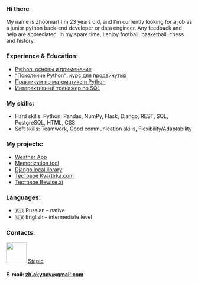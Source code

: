 ### Hi there

My name is Zhoomart I'm 23 years old, and I'm currently looking for a job as a junior python back-end developer or data engineer.
Any feedback and help are appreciated. 
In my spare time, I enjoy football, basketball, chess and history. 


### Experience & Education:
* [Python: основы и применение](https://stepik.org/cert/828539)
* ["Поколение Python": курс для продвинутых](https://stepik.org/cert/1080745)
* [Практикум по математике и Python](https://stepik.org/cert/828539)
* [Интерактивный тренажер по SQL](https://stepik.org/cert/1060948)


### My skills:

* Hard skills: Python, Pandas, NumPy, Flask, Django, REST, SQL, PostgreSQL, HTML, CSS
* Soft skills: Teamwork, Good communication skills, Flexibility/Adaptability

### My projects:
* [Weather App](http://joerude.pythonanywhere.com/)
* [Memorization tool](https://github.com/joerude/memorization-tool)
* [Django local library](https://github.com/joerude/django_local_library)
* [Тестовое Kvartirka.com](https://github.com/joerude/kvartirka_api_test)
* [Тестовое Bewise.ai](https://github.com/joerude/bewise-quiz-api-test)


### Languages:

* 🇷🇺 Russian – native
* 🇬🇧 English – intermediate level


### Contacts: 
[<img src="https://www.logo.wine/a/logo/Telegram_(software)/Telegram_(software)-Logo.wine.svg" width="55">](https://t.me/joerude)
[Stepic](https://stepik.org/users/17889698)


#### E-mail: zh.akynov@gmail.com











<!--
[![This is an image](https://www.logo.wine/a/logo/Telegram_(software)/Telegram_(software)-Logo.wine.svg)](https://t.me/joerude)
[<img src="https://upload.wikimedia.org/wikipedia/commons/thumb/e/ec/Circle-icons-mail.svg/512px-Circle-icons-mail.svg.png" heigth="48px" width="55">](https://zh.akynov@gmail.com/)
-->
